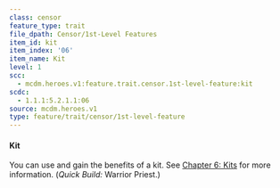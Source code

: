 ```yaml
---
class: censor
feature_type: trait
file_dpath: Censor/1st-Level Features
item_id: kit
item_index: '06'
item_name: Kit
level: 1
scc:
  - mcdm.heroes.v1:feature.trait.censor.1st-level-feature:kit
scdc:
  - 1.1.1:5.2.1.1:06
source: mcdm.heroes.v1
type: feature/trait/censor/1st-level-feature
---
```


#### Kit

You can use and gain the benefits of a kit. See [Chapter 6: Kits](#page-231-0) for more information. (*Quick Build:* Warrior Priest.)

